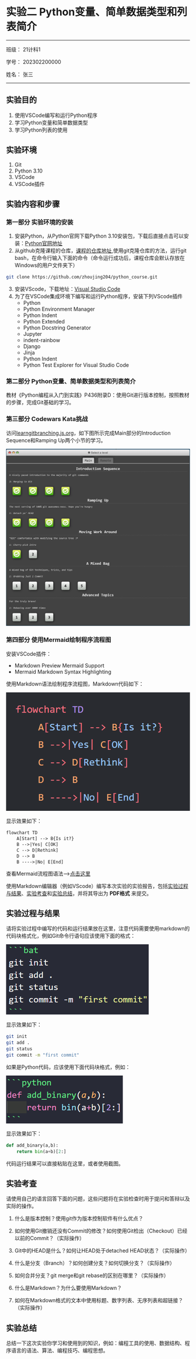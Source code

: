 # 实验二 Python变量、简单数据类型和列表简介

---
班级： 21计科1

学号： 202302200000

姓名： 张三

---

## 实验目的

1. 使用VSCode编写和运行Python程序
2. 学习Python变量和简单数据类型
3. 学习Python列表的使用

## 实验环境

1. Git
2. Python 3.10
3. VSCode
4. VSCode插件


## 实验内容和步骤

### 第一部分 实验环境的安装

1. 安装Python，从Python官网下载Python 3.10安装包，下载后直接点击可以安装：[Python官网地址](https://www.python.org/downloads/)
2. 从github克隆课程的仓库，[课程的仓库地址](https://github.com/zhoujing204/python_course),使用git克隆仓库的方法，运行git bash，在命令行输入下面的命令（命令运行成功后，课程仓库会默认存放在Windows的用户文件夹下）

```bash
git clone https://github.com/zhoujing204/python_course.git
```

3. 安装VScode，下载地址：[Visual Studio Code](https://code.visualstudio.com/)
4. 为了在VSCode集成环境下编写和运行Python程序，安装下列VScode插件
   - Python
   - Python Environment Manager
   - Python Indent
   - Python Extended
   - Python Docstring Generator
   - Jupyter
   - indent-rainbow
   - Django
   - Jinja
   - Python Indent
   - Python Test Explorer for Visual Studio Code

### 第二部分 Python变量、简单数据类型和列表简介

教材《Python编程从入门到实践》P436附录D：使用Git进行版本控制，按照教材的步骤，完成Git基础的学习。

### 第三部分 Codewars Kata挑战

访问[learngitbranching.js.org](https://learngitbranching.js.org)，如下图所示完成Main部分的Introduction Sequence和Ramping Up两个小节的学习。

![Learngitbranching.js.org](/Experiments/img/2023-07-28-21-07-40.png)

### 第四部分 使用Mermaid绘制程序流程图

安装VSCode插件：

- Markdown Preview Mermaid Support
- Mermaid Markdown Syntax Highlighting

使用Markdown语法绘制程序流程图，Markdown代码如下：

![程序流程图](/Experiments/img/2023-08-05-22-00-00.png)

显示效果如下：

```mermaid
flowchart TD
    A[Start] --> B{Is it?}
    B -->|Yes| C[OK]
    C --> D[Rethink]
    D --> B
    B ---->|No| E[End]
```

查看Mermaid流程图语法-->[点击这里](https://mermaid.js.org/syntax/flowchart.html)

使用Markdown编辑器（例如VScode）编写本次实验的实验报告，包括[实验过程与结果](#实验过程与结果)、[实验考查](#实验考查)和[实验总结](#实验总结)，并将其导出为 **PDF格式** 来提交。

## 实验过程与结果

请将实验过程中编写的代码和运行结果放在这里，注意代码需要使用markdown的代码块格式化，例如Git命令行语句应该使用下面的格式：

![Git命令](/Experiments/img/2023-07-26-22-48.png)

显示效果如下：

```bash
git init
git add .
git status
git commit -m "first commit"
```

如果是Python代码，应该使用下面代码块格式，例如：

![Python代码](/Experiments/img/2023-07-26-22-52-20.png)

显示效果如下：

```python
def add_binary(a,b):
    return bin(a+b)[2:]
```

代码运行结果可以直接粘贴在这里，或者使用截图。

## 实验考查

请使用自己的语言回答下面的问题，这些问题将在实验检查时用于提问和答辩以及实际的操作。

1. 什么是版本控制？使用git作为版本控制软件有什么优点？

2. 如何使用Git撤销还没有Commit的修改？如何使用Git检出（Checkout）已经以前的Commit？（实际操作）

3. Git中的HEAD是什么？如何让HEAD处于detached HEAD状态？（实际操作）

4. 什么是分支（Branch）？如何创建分支？如何切换分支？（实际操作）

5. 如何合并分支？git merge和git rebase的区别在哪里？（实际操作）

6. 什么是Markdown？为什么要使用Markdown？

7. 如何在Markdown格式的文本中使用标题、数字列表、无序列表和超链接？（实际操作）

## 实验总结

总结一下这次实验你学习和使用到的知识，例如：编程工具的使用、数据结构、程序语言的语法、算法、编程技巧、编程思想。
